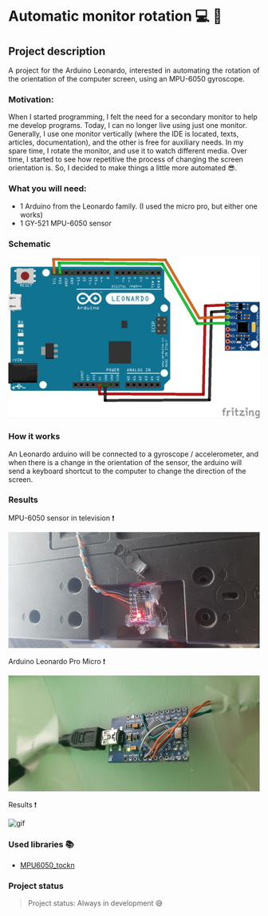 # Automatic monitor rotation :computer: :arrows_counterclockwise:
## Project description
<p align="justify"> A project for the Arduino Leonardo, interested in automating the rotation of the orientation of the computer screen, using an MPU-6050 gyroscope. </p>


### Motivation:
When I started programming, I felt the need for a secondary monitor to help me develop programs. Today, I can no longer live using just one monitor. Generally, I use one monitor vertically (where the IDE is located, texts, articles, documentation), and the other is free for auxiliary needs. In my spare time, I rotate the monitor, and use it to watch different media. Over time, I started to see how repetitive the process of changing the screen orientation is. So, I decided to make things a little more automated :sunglasses:.

### What you will need:
 - 1 Arduino from the Leonardo family. (I used the micro pro, but either one works)      
 - 1 GY-521 MPU-6050 sensor      

### Schematic 
 ![Esquema](https://github.com/SamueldaCostaAraujoNunes/Automatic-monitor-rotation/blob/master/src/schematic.jpg)
 
 
### How it works
An Leonardo arduino will be connected to a gyroscope / accelerometer, and when there is a change in the orientation of the sensor, the arduino will send a keyboard shortcut to the computer to change the direction of the screen.

### Results

  MPU-6050 sensor in television :exclamation:
  
 ![Sensor](https://github.com/SamueldaCostaAraujoNunes/Automatic-monitor-rotation/blob/master/src/mpu-6050-in-tv.jpg)
 
  Arduino Leonardo Pro Micro :exclamation:
  
 ![Leonardo](https://github.com/SamueldaCostaAraujoNunes/Automatic-monitor-rotation/blob/master/src/leonardo-pro-micro.jpg)
 
 Results :exclamation:
 
 ![gif](https://github.com/SamueldaCostaAraujoNunes/Automatic-monitor-rotation/blob/master/src/rotation-gif.gif)
 
### Used libraries :books:
 - [MPU6050_tockn](https://github.com/tockn/MPU6050_tockn)
 
### Project status
 > Project status: Always in development :sweat_smile:
